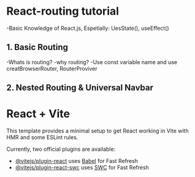 
# React-routing tutorial
-Basic Knowledge of React.js, Espetially: UesState(), useEffect()

## 1. Basic Routing

-Whats is routing?
-why routing?
-Use const variable  name and use creatBrowserRouter, RouterProviver

## 2. Nested Routing & Universal Navbar


# React + Vite

This template provides a minimal setup to get React working in Vite with HMR and some ESLint rules.

Currently, two official plugins are available:

- [@vitejs/plugin-react](https://github.com/vitejs/vite-plugin-react/blob/main/packages/plugin-react/README.md) uses [Babel](https://babeljs.io/) for Fast Refresh
- [@vitejs/plugin-react-swc](https://github.com/vitejs/vite-plugin-react-swc) uses [SWC](https://swc.rs/) for Fast Refresh
